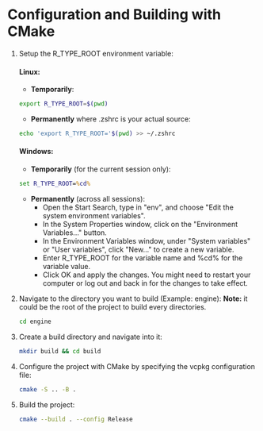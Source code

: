 # Configuration and Building with CMake

1. Setup the R_TYPE_ROOT environment variable:
   #### Linux:
   - **Temporarily**:
   ```bash
   export R_TYPE_ROOT=$(pwd)
   ```
      -  **Permanently** where .zshrc is your actual source:
   ```bash
   echo 'export R_TYPE_ROOT='$(pwd) >> ~/.zshrc
   ```
   #### Windows:

   - **Temporarily** (for the current session only):
    ```cmd
    set R_TYPE_ROOT=%cd%
    ```

   - **Permanently** (across all sessions):
        - Open the Start Search, type in "env", and choose "Edit the system environment variables".
        - In the System Properties window, click on the "Environment Variables..." button.
        - In the Environment Variables window, under "System variables" or "User variables", click "New..." to create a new variable.
        - Enter R_TYPE_ROOT for the variable name and %cd% for the variable value.
        - Click OK and apply the changes. You might need to restart your computer or log out and back in for the changes to take effect.

2. Navigate to the directory you want to build (Example: engine):
   **Note:** it could be the root of the project to build every directories.
   ```bash
   cd engine
   ```
3. Create a build directory and navigate into it:
   ```bash
   mkdir build && cd build
   ```
4. Configure the project with CMake by specifying the vcpkg configuration file:
   ```bash
   cmake -S .. -B .
   ```
5. Build the project:
   ```bash
   cmake --build . --config Release
   ```